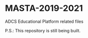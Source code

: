 # MASTA-2019-2021
ADCS Educational Platform related files

P.S.: This repository is still being built. 
